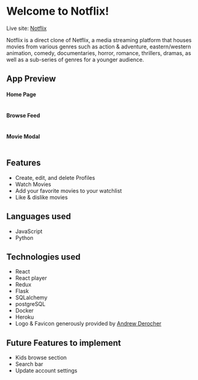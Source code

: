 # Welcome to Notflix!

Live site: [Notflix](https://notflix-clone.herokuapp.com/)

Notflix is a direct clone of Netflix, a media streaming platform that houses movies from various genres such as action & adventure, eastern/western animation, comedy, documentaries, horror, romance, thrillers, dramas, as well as a sub-series of genres for a younger audience.

## App Preview

#### Home Page

![]()

#### Browse Feed

![]()

#### Movie Modal

![]()


## Features

 - Create, edit, and delete Profiles
 - Watch Movies
 - Add your favorite movies to your watchlist
 - Like & dislike movies

## Languages used

 - JavaScript
 - Python

## Technologies used

 - React
 - React player
 - Redux
 - Flask
 - SQLalchemy
 - postgreSQL
 - Docker
 - Heroku
 - Logo & Favicon generously provided by [Andrew Derocher](https://github.com/aDerocher)

## Future Features to implement

   - Kids browse section
   - Search bar
   - Update account settings
